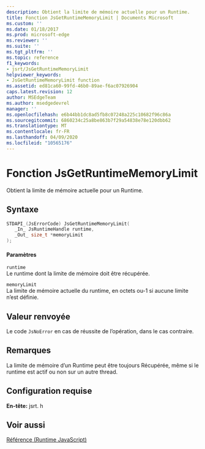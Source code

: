 ```yaml
---
description: Obtient la limite de mémoire actuelle pour un Runtime.
title: Fonction JsGetRuntimeMemoryLimit | Documents Microsoft
ms.custom: ''
ms.date: 01/18/2017
ms.prod: microsoft-edge
ms.reviewer: ''
ms.suite: ''
ms.tgt_pltfrm: ''
ms.topic: reference
f1_keywords:
- jsrt/JsGetRuntimeMemoryLimit
helpviewer_keywords:
- JsGetRuntimeMemoryLimit function
ms.assetid: ed81ca60-99fd-46b0-89ae-f6ac07926904
caps.latest.revision: 12
author: MSEdgeTeam
ms.author: msedgedevrel
manager: ''
ms.openlocfilehash: e6b44bb1dc8ad5fb8c07248a225c10682f96c86a
ms.sourcegitcommit: 6860234c25a8be863b7f29a54838e78e120dbb62
ms.translationtype: MT
ms.contentlocale: fr-FR
ms.lasthandoff: 04/09/2020
ms.locfileid: "10565176"
---
```

# Fonction JsGetRuntimeMemoryLimit
Obtient la limite de mémoire actuelle pour un Runtime.  
  
## Syntaxe  
  
```cpp  
STDAPI_(JsErrorCode) JsGetRuntimeMemoryLimit(  
   _In_ JsRuntimeHandle runtime,  
   _Out_ size_t *memoryLimit  
);  
```  
  
#### Paramètres  
 `runtime`  
 Le runtime dont la limite de mémoire doit être récupérée.  
  
 `memoryLimit`  
 La limite de mémoire actuelle du runtime, en octets ou-1 si aucune limite n’est définie.  
  
## Valeur renvoyée  
 Le code `JsNoError` en cas de réussite de l’opération, dans le cas contraire.  
  
## Remarques  
 La limite de mémoire d’un Runtime peut être toujours Récupérée, même si le runtime est actif ou non sur un autre thread.  
  
## Configuration requise  
 **En-tête:** jsrt. h  
  
## Voir aussi  
 [Référence (Runtime JavaScript)](../chakra-hosting/reference-javascript-runtime.md)